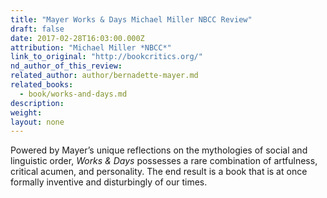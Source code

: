 ```yaml
---
title: "Mayer Works & Days Michael Miller NBCC Review"
draft: false
date: 2017-02-28T16:03:00.000Z
attribution: "Michael Miller *NBCC*"
link_to_original: "http://bookcritics.org/"
nd_author_of_this_review:
related_author: author/bernadette-mayer.md
related_books:
  - book/works-and-days.md
description:
weight:
layout: none
---
```

Powered by Mayer’s unique reflections on the mythologies of social and linguistic order, *Works & Days* possesses a rare combination of artfulness, critical acumen, and personality. The end result is a book that is at once formally inventive and disturbingly of our times.

